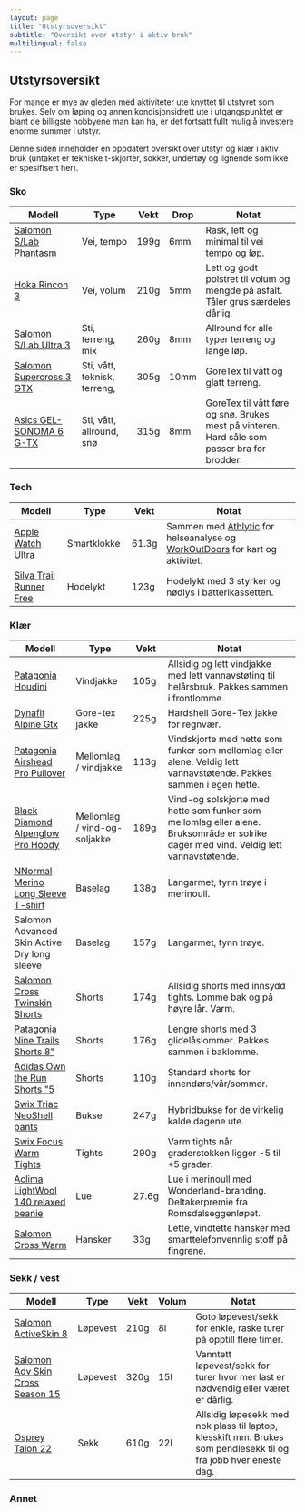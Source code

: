 ```yaml
---
layout: page
title: "Utstyrsoversikt"
subtitle: "Oversikt over utstyr i aktiv bruk"
multilingual: false
---
```


## Utstyrsoversikt

For mange er mye av gleden med aktiviteter ute knyttet til utstyret som brukes.
Selv om løping og annen kondisjonsidrett ute i utgangspunktet er blant de billigste hobbyene man kan ha, er det fortsatt fullt mulig å investere enorme summer i utstyr.

Denne siden inneholder en oppdatert oversikt over utstyr og klær i aktiv bruk (untaket er tekniske t-skjorter, sokker, undertøy og lignende som ikke er spesifisert her).

### Sko

| Modell                                                                                                                                    | Type                         | Vekt | Drop | Notat                                                                                        |
| ----------------------------------------------------------------------------------------------------------------------------------------- | ---------------------------- | ---- | ---- | -------------------------------------------------------------------------------------------- |
| [Salomon S/Lab Phantasm](https://www.salomon.com/en-no/shop-emea/product/s-lab-phantasm.html#color=56262)                                 | Vei, tempo                   | 199g | 6mm  | Rask, lett og minimal til vei tempo og løp.                                                  |
| [Hoka Rincon 3](https://www.hoka.com/en/no/men-road/rincon-3/1119395.html?dwvar_1119395_color=WEGG)                                       | Vei, volum                   | 210g | 5mm  | Lett og godt polstret til volum og mengde på asfalt. Tåler grus særdeles dårlig.             |
| [Salomon S/Lab Ultra 3](https://www.salomon.com/en-no/shop-emea/product/s-lab-ultra-3-li4598.html#color=77134)                            | Sti, terreng, mix            | 260g | 8mm  | Allround for alle typer terreng og lange løp.                                                |
| [Salomon Supercross 3 GTX](https://www.salomon.com/en-no/stories-guides/trail-running/advice-whats-the-right-cross-trail-running-shoe-me) | Sti, vått, teknisk, terreng, | 305g | 10mm | GoreTex til vått og glatt terreng.                                                           |
| [Asics GEL-SONOMA 6 G-TX](https://www.asics.com/us/en-us/gel-sonoma-6-g-tx/p/ANA_1011B048-002.html)                                       | Sti, vått, allround, snø     | 315g | 8mm  | GoreTex til vått føre og snø. Brukes mest på vinteren. Hard såle som passer bra for brodder. |

### Tech

| Modell                                                                                | Type         | Vekt  | Notat                                                                                                                                       |
| ------------------------------------------------------------------------------------- | ------------ | ----- | ------------------------------------------------------------------------------------------------------------------------------------------- |
| [Apple Watch Ultra](https://support.apple.com/kb/SP879?viewlocale=no_NO&locale=no_NO) | Smartklokke  | 61.3g | Sammen med [Athlytic](https://www.athlyticapp.com/) for helseanalyse og [WorkOutDoors](http://www.workoutdoors.net/) for kart og aktivitet. |
| [Silva Trail Runner Free](https://silvasweden.uk/products/trail-runner-free-ultra)    | Hodelykt     | 123g  | Hodelykt med 3 styrker og nødlys i batterikassetten.                                                                                        |

### Klær

| Modell                                                                                                                                            | Type                         | Vekt  | Notat                                                                                                                                 |
| ------------------------------------------------------------------------------------------------------------------------------------------------- | ---------------------------- | ----- | ------------------------------------------------------------------------------------------------------------------------------------- |
| [Patagonia Houdini](https://www.patagonia.com/product/mens-houdini-windbreaker-jacket/191743706141.html)                                          | Vindjakke                    | 105g  | Allsidig og lett vindjakke med lett vannavstøting til helårsbruk. Pakkes sammen i frontlomme.                                         |
| [Dynafit Alpine Gtx](https://www.dynafit.com/alpine-gore-tex-jacket-men-08-0000071468)                                                            | Gore-tex jakke               | 225g  | Hardshell Gore-Tex jakke for regnvær.                                                                                                 |
| [Patagonia Airshead Pro Pullover](https://www.patagonia.com/product/mens-airshed-pro-running-pullover/195699538177.html)                          | Mellomlag / vindjakke        | 113g  | Vindskjorte med hette som funker som mellomlag eller alene. Veldig lett vannavstøtende. Pakkes sammen i egen hette.                   |
| [Black Diamond Alpenglow Pro Hoody](https://www.blackdiamondequipment.com/en_US/product/alpenglow-pro-hoody-mens/)                                | Mellomlag / vind-og-soljakke | 189g  | Vind-og solskjorte med hette som funker som mellomlag eller alene. Bruksområde er solrike dager med vind. Veldig lett vannavstøtende. |
| [NNormal Merino Long Sleeve T-shirt ](https://www.nnormal.com/en_NO/men/apparel/lv2/nnormal-men%E2%80%99s_merino_long_sleeve_t-shirt-N2CMML1-001) | Baselag                      | 138g  | Langarmet, tynn trøye i merinoull.                                                                                                    |
| Salomon Advanced Skin Active Dry long sleeve                                                                                                      | Baselag                      | 157g  | Langarmet, tynn trøye.                                                                                                                |
| [Salomon Cross Twinskin Shorts](https://www.salomon.com/en-no/shop-emea/product/cross-twinskin-lc11673.html#color=73687&size=26466)               | Shorts                       | 174g  | Allsidig shorts med innsydd tights. Lomme bak og på høyre lår. Varm.                                                                  |
| [Patagonia Nine Trails Shorts 8"](https://www.salomon.com/en-no/shop-emea/product/cross-twinskin-lc11673.html#color=73687&size=26466)             | Shorts                       | 176g  | Lengre shorts med 3 glidelåslommer. Pakkes sammen i baklomme.                                                                         |
| [Adidas Own the Run Shorts "5](https://www.adidas.no/own-the-run-shorts/H58593.html?forceSelSize=S+-+13cm)                                        | Shorts                       | 110g  | Standard shorts for innendørs/vår/sommer.                                                                                             |
| [Swix Triac NeoShell pants](https://www.swixsport.com/no/klar/herre/bukser/swix-triac-neo-shell-pants-m/?item=22231-10000)                        | Bukse                        | 247g  | Hybridbukse for de virkelig kalde dagene ute.                                                                                         |
| [Swix Focus Warm Tights](https://www.swixsport.com/no/klar/herre/tights/focus-warm-tights-m/?item=22451-10000)                                    | Tights                       | 290g  | Varm tights når graderstokken ligger -5 til +5 grader.                                                                                |
| [Aclima LightWool 140 relaxed beanie](https://www.aclima.no/aclima/107284/lightwool-140-relaxed-beanie-zinfandel-onesize)                         | Lue                          | 27.6g | Lue i merinoull med Wonderland-branding. Deltakerpremie fra Romsdalseggenløpet.                                                       |
| [Salomon Cross Warm](https://www.salomon.com/en-no/shop-emea/product/agile-warm-glove-u.html#color=73444)                                         | Hansker                      | 33g   | Lette, vindtette hansker med smarttelefonvennlig stoff på fingrene.                                                                   |

### Sekk / vest

| Modell                                                                                                                                | Type     | Vekt | Volum | Notat                                                                                                            |
| ------------------------------------------------------------------------------------------------------------------------------------- | -------- | ---- | ----- | ---------------------------------------------------------------------------------------------------------------- |
| [Salomon ActiveSkin 8](https://www.salomon.com/en-no/shop-emea/product/active-skin-8-set.html#color=70123)                            | Løpevest | 210g | 8l    | Goto løpevest/sekk for enkle, raske turer på opptill flere timer.                                                |
| [Salomon Adv Skin Cross Season 15](https://www.salomon.com/en-no/shop-emea/product/adv-skin-cross-season-15-lc11960.html#color=73801) | Løpevest | 320g | 15l   | Vanntett løpevest/sekk for turer hvor mer last er nødvendig eller været er dårlig.                               |
| [Osprey Talon 22](https://www.osprey.com/no_nb/osprey-talon-22-2021)                                                                  | Sekk     | 610g | 22l   | Allsidig løpesekk med nok plass til laptop, klesskift mm. Brukes som pendlesekk til og fra jobb hver eneste dag. |

### Annet
